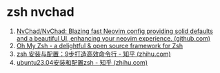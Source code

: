 # zsh nvchad

1. [NvChad/NvChad: Blazing fast Neovim config providing solid defaults and a beautiful UI, enhancing your neovim experience. (github.com)](https://github.com/NvChad/NvChad)
2. [Oh My Zsh - a delightful &amp; open source framework for Zsh](https://ohmyz.sh/#install)
3. [zsh 安装与配置：9步打造高效命令行 - 知乎 (zhihu.com)](https://zhuanlan.zhihu.com/p/441676276)
4. [ubuntu23.04安装和配置zsh - 知乎 (zhihu.com)](https://zhuanlan.zhihu.com/p/624700851)

　　‍
